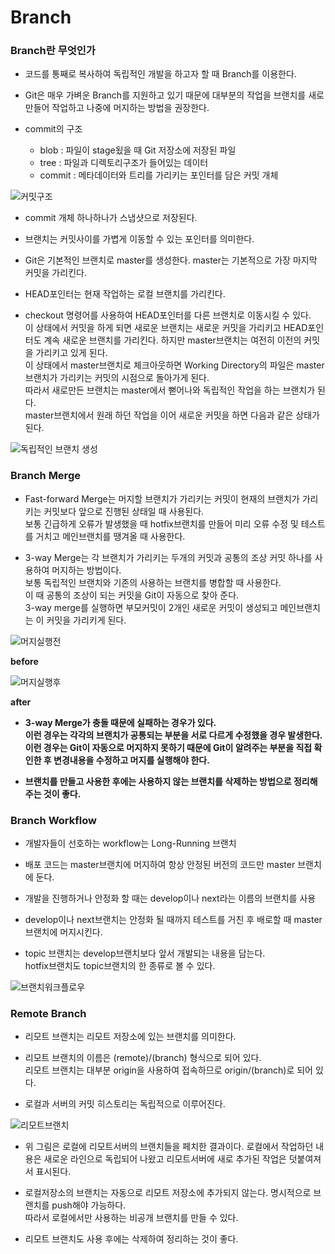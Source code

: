 Branch
======

### Branch란 무엇인가

-	코드를 통째로 복사하여 독립적인 개발을 하고자 할 때 Branch를 이용한다.

-	Git은 매우 가벼운 Branch를 지원하고 있기 때문에 대부분의 작업을 브랜치를 새로 만들어 작업하고 나중에 머지하는 방법을 권장한다.

-	commit의 구조

	-	blob : 파일이 stage됬을 때 Git 저장소에 저장된 파일
	-	tree : 파일과 디렉토리구조가 들어있는 데이터
	-	commit : 메타데이터와 트리를 가리키는 포인터를 담은 커밋 개체

![커밋구조](commit.png)

-	commit 개체 하나하나가 스냅샷으로 저장된다.

-	브랜치는 커밋사이를 가볍게 이동할 수 있는 포인터를 의미한다.

-	Git은 기본적인 브랜치로 master를 생성한다. master는 기본적으로 가장 마지막 커밋을 가리킨다.

-	HEAD포인터는 현재 작업하는 로컬 브랜치를 가리킨다.

-	checkout 명령어를 사용하여 HEAD포인터를 다른 브랜치로 이동시킬 수 있다.  
	이 상태에서 커밋을 하게 되면 새로운 브랜치는 새로운 커밋을 가리키고 HEAD포인터도 계속 새로운 브랜치를 가리킨다. 하지만 master브랜치는 여전히 이전의 커밋을 가리키고 있게 된다.  
	이 상태에서 master브랜치로 체크아웃하면 Working Directory의 파일은 master 브랜치가 가리키는 커밋의 시점으로 돌아가게 된다.  
	따라서 새로만든 브랜치는 master에서 뻗어나와 독립적인 작업을 하는 브랜치가 된다.  
	master브랜치에서 원래 하던 작업을 이어 새로운 커밋을 하면 다음과 같은 상태가 된다.

![독립적인 브랜치 생성](newbranch.png)

### Branch Merge

-	Fast-forward Merge는 머지할 브랜치가 가리키는 커밋이 현재의 브랜치가 가리키는 커밋보다 앞으로 진행된 상태일 때 사용된다.  
	보통 긴급하게 오류가 발생했을 때 hotfix브랜치를 만들어 미리 오류 수정 및 테스트를 거치고 메인브랜치를 땡겨올 때 사용한다.

-	3-way Merge는 각 브랜치가 가리키는 두개의 커밋과 공통의 조상 커밋 하나를 사용하여 머지하는 방법이다.  
	보통 독립적인 브랜치와 기존의 사용하는 브랜치를 병합할 때 사용한다.  
	이 때 공통의 조상이 되는 커밋을 Git이 자동으로 찾아 준다.  
	3-way merge를 실행하면 부모커밋이 2개인 새로운 커밋이 생성되고 메인브랜치는 이 커밋을 가리키게 된다.

![머지실행전](img/3waymerge_before.png)

**before**

![머지실행후](img/3waymerge_after.png)

**after**

-	**3-way Merge가 충돌 때문에 실패하는 경우가 있다.  
	이런 경우는 각각의 브랜치가 공통되는 부분을 서로 다르게 수정했을 경우 발생한다.  
	이런 경우는 Git이 자동으로 머지하지 못하기 때문에 Git이 알려주는 부분을 직접 확인한 후 변경내용을 수정하고 머지를 실행해야 한다.**

-	**브랜치를 만들고 사용한 후에는 사용하지 않는 브랜치를 삭제하는 방법으로 정리해주는 것이 좋다.**

### Branch Workflow

-	개발자들이 선호하는 workflow는 Long-Running 브랜치

-	배포 코드는 master브랜치에 머지하여 항상 안정된 버전의 코드만 master 브랜치에 둔다.

-	개발을 진행하거나 안정화 할 때는 develop이나 next라는 이름의 브랜치를 사용

-	develop이나 next브랜치는 안정화 될 때까지 테스트를 거친 후 배로할 때 master 브랜치에 머지시킨다.

-	topic 브랜치는 develop브랜치보다 앞서 개발되는 내용을 담는다.  
	hotfix브랜치도 topic브랜치의 한 종류로 볼 수 있다.

![브랜치워크플로우](img/branchworkflow.png)

### Remote Branch

-	리모트 브랜치는 리모트 저장소에 있는 브랜치를 의미한다.

-	리모트 브랜치의 이름은 (remote)/(branch) 형식으로 되어 있다.  
	리모트 브랜치는 대부분 origin을 사용하여 접속하므로 origin/(branch)로 되어 있다.

-	로컬과 서버의 커밋 히스토리는 독립적으로 이루어진다.

![리모트브랜치](img/remotebranch.png)

-	위 그림은 로컬에 리모트서버의 브랜치들을 페치한 결과이다. 로컬에서 작업하던 내용은 새로운 라인으로 독립되어 나왔고 리모트서버에 새로 추가된 작업은 덧붙여져서 표시된다.

-	로컬저장소의 브랜치는 자동으로 리모트 저장소에 추가되지 않는다. 명시적으로 브랜치를 push해야 가능하다.  
	따라서 로컬에서만 사용하는 비공개 브랜치를 만들 수 있다.

-	리모트 브랜치도 사용 후에는 삭제하여 정리하는 것이 좋다.
